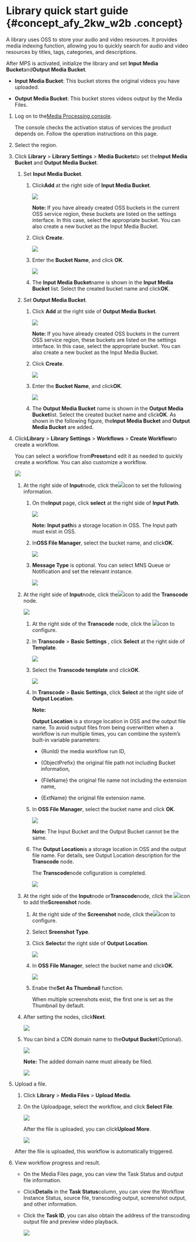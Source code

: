 # Library quick start guide {#concept_afy_2kw_w2b .concept}

A library uses OSS to store your audio and video resources. It provides media indexing function, allowing you to quickly search for audio and video resources by titles, tags, categories, and descriptions.

After MPS is activated, initialize the library and set **Input Media Bucket**and**Output Media Bucket**.

-   **Input Media Bucket**: This bucket stores the original videos you have uploaded.

-   **Output Media Bucket**: This bucket stores videos output by the Media Files.


1.  Log on to the[Media Processing console](https://mts.console.aliyun.com/?spm=5176.2020520001.0.0.6RsosT#/mts/oss).

    The console checks the activation status of services the product depends on. Follow the operation instructions on this page.

2.  Select the region.
3.  Click **Library** \> **Library Settings** \> **Media Buckets**to set the**Input Media Bucket** and **Output Media Bucket**.

    1.  Set **Input Media Bucket**.
        1.  Click**Add** at the right side of **Input Media Bucket**.

            ![](images/9910_en-US.png)

            **Note:** If you have already created OSS buckets in the current OSS service region, these buckets are listed on the settings interface. In this case, select the appropriate bucket. You can also create a new bucket as the Input Media Bucket.

        2.  Click **Create**.

            ![](images/9911_en-US.png)

        3.  Enter the **Bucket Name**, and click **OK**.

            ![](images/9912_en-US.png)

        4.  The **Input Media Bucket**name is shown in the **Input Media Bucket** list. Select the created bucket name and click**OK**.
    2.  Set **Output Media Bucket**.
        1.  Click **Add** at the right side of **Output Media Bucket**.

            ![](images/9913_en-US.png)

            **Note:** If you have already created OSS buckets in the current OSS service region, these buckets are listed on the settings interface. In this case, select the appropriate bucket. You can also create a new bucket as the Input Media Bucket.

        2.  Click **Create**.

            ![](images/9914_en-US.png)

        3.  Enter the **Bucket Name**, and click**OK**.

            ![](images/9915_en-US.png)

        4.  The **Output Media Bucket** name is shown in the **Output Media Bucket**list. Select the created bucket name and click**OK**.
    As shown in the following figure, the**Input Media Bucket** and **Output Media Bucket** are added.

4.  Click**Library** \> **Library Settings** \> **Workflows** \> **Create Workflow**to create a workflow.

    You can select a workflow from**Preset**and edit it as needed to quickly create a workflow. You can also customize a workflow.

    ![](images/9920_en-US.png)

    1.  At the right side of **Input**node, click the![](images/9922_en-US.png)icon to set the following information.
        1.  On the**Input** page, click **select** at the right side of **Input Path**.

            ![](images/9924_en-US.png)

            **Note:** **Input path**is a storage location in OSS. The Input path must exist in OSS.

        2.  In**OSS File Manager**, select the bucket name, and click**OK**.

            ![](images/9925_en-US.png)

        3.  **Message Type** is optional. You can select MNS Queue or Notification and set the relevant instance.

            ![](images/9926_en-US.png)

    2.  At the right side of **Input**node, click the![](images/9927_en-US.png)icon to add the **Transcode** node.

        ![](images/9928_en-US.png)

        1.  At the right side of the **Transcode** node, click the ![](images/9922_en-US.png)icon to configure.
        2.  In **Transcode** \> **Basic Settings** , click **Select** at the right side of **Template**.

            ![](images/9929_en-US.png)

        3.  Select the **Transcode template** and click**OK**.

            ![](images/9930_en-US.png)

        4.  In **Transcode** \> **Basic Settings**, click **Select** at the right side of **Output Location**.

            **Note:** 

            **Output Location** is a storage location in OSS and the output file name. To avoid output files from being overwritten when a workflow is run multiple times, you can combine the system’s built-in variable parameters:

            -   \{RunId\} the media workflow run ID,

            -   \{ObjectPrefix\} the original file path not including Bucket information,

            -   \{FileName\} the original file name not including the extension name,

            -   \{ExtName\} the original file extension name.

        5.  In **OSS File Manager**, select the bucket name and click **OK**.

            ![](images/9931_en-US.png)

            **Note:** The Input Bucket and the Output Bucket cannot be the same.

        6.  The **Output Location**is a storage location in OSS and the output file name. For details, see Output Location description for the **Transcode** node.

            The **Transcode**node cofiguration is completed.

            ![](images/9932_en-US.png)

    3.  At the right side of the **Input**node or**Transcode**node, click the ![](images/9927_en-US.png)icon to add the**Screenshot** node.
        1.  At the right side of the **Screenshot** node, click the![](images/9922_en-US.png)icon to configure.
        2.  Select **Sreenshot Type**.
        3.  Click **Select**at the right side of **Output Location**.

            ![](images/9933_en-US.png)

        4.  In **OSS File Manager**, select the bucket name and click**OK**.

            ![](images/9934_en-US.png)

        5.  Enabe the**Set As Thumbnail** function.

            When multiple screenshots exist, the first one is set as the Thumbnail by default.

    4.  After setting the nodes, click**Next**.

        ![](images/9944_en-US.png)

    5.  You can bind a CDN domain name to the**Output Bucket**\(Optional\).

        ![](images/9945_en-US.png)

        **Note:** The added domain name must already be filed.

        ![](images/9946_en-US.png)

5.  Upload a file.

    1.  Click **Library** \> **Media Files** \> **Upload Media**.
    2.  On the Uploadpage, select the workflow, and click **Select File**.

        ![](images/9949_en-US.png)

        After the file is uploaded, you can click**Upload More**.

        ![](images/9952_en-US.png)

    After the file is uploaded, this workflow is automatically triggered.

6.  View workflow progress and result.
    -   On the Media Files page, you can view the Task Status and output file information.
    -   Click**Details** in the **Task Status**column, you can view the Workflow Instance Status, source file, transcoding output, screenshot output, and other information.
    -   Click the **Task ID**, you can also obtain the address of the transcoding output file and preview video playback.

        ![](images/9955_en-US.png)


